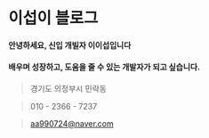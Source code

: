 # 이섭이 블로그
#### 안녕하세요, 신입 개빌자 이이섭입니다
#### 배우며 성장하고, 도움을 줄 수 있는 개발자가 되고 싶습니다.

> 경기도 의정부시 민락동

> 010 - 2366 - 7237

> aa990724@naver.com
